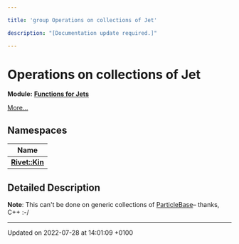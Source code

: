 ```yaml
---

title: 'group Operations on collections of Jet'

description: "[Documentation update required.]"

---
```


# Operations on collections of Jet

**Module:** **[Functions for Jets](http://example.org/modules/group__jetutils/)**

 [More...](#detailed-description)

## Namespaces

| Name           |
| -------------- |
| **[Rivet::Kin](http://example.org/namespaces/namespacerivet_1_1kin/)**  |

## Detailed Description


**Note**: This can't be done on generic collections of <a href="http://example.org/classes/classrivet_1_1particlebase/">ParticleBase</a>&ndash; thanks, C++ :-/ 





-------------------------------

Updated on 2022-07-28 at 14:01:09 +0100
